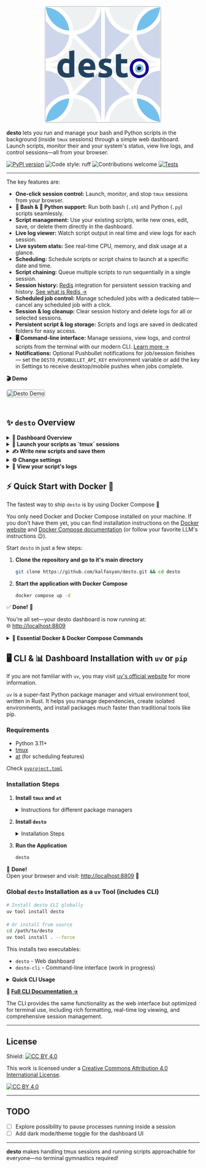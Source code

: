 <p align="center">
  <img src="images/logo.png" alt="desto Logo" title="desto Logo" width="300" style="border:2px solid #ccc; border-radius:6px;"/>  
</p>  


**desto** lets you run and manage your bash and Python scripts in the background (inside `tmux` sessions) through a simple web dashboard. Launch scripts, monitor their and your system's status, view live logs, and control sessions—all from your browser.  

[![PyPI version](https://badge.fury.io/py/desto.svg)](https://badge.fury.io/py/desto) ![Code style: ruff](https://img.shields.io/badge/code%20style-ruff-blueviolet) ![Contributions welcome](https://img.shields.io/badge/contributions-welcome-brightgreen.svg?style=flat) [![Tests](https://github.com/kalfasyan/desto/actions/workflows/ci.yml/badge.svg)](https://github.com/kalfasyan/desto/actions/workflows/ci.yml)

---

The key features are:  

- **One-click session control:** Launch, monitor, and stop `tmux` sessions from your browser.
- **🐚 Bash & 🐍 Python support:** Run both bash (`.sh`) and Python (`.py`) scripts seamlessly.
- **Script management:** Use your existing scripts, write new ones, edit, save, or delete them directly in the dashboard.
- **Live log viewer:** Watch script output in real time and view logs for each session.
- **Live system stats:** See real-time CPU, memory, and disk usage at a glance.
- **Scheduling:** Schedule scripts or script chains to launch at a specific date and time.
- **Script chaining:** Queue multiple scripts to run sequentially in a single session.
- **Session history:** [Redis](https://github.com/redis/redis-py) integration for persistent session tracking and history. [See what is Redis →](https://redis.io/about/)
- **Scheduled job control:** Manage scheduled jobs with a dedicated table—cancel any scheduled job with a click.
- **Session & log cleanup:** Clear session history and delete logs for all or selected sessions.
- **Persistent script & log storage:** Scripts and logs are saved in dedicated folders for easy access.
- **🖥️ Command-line interface:** Manage sessions, view logs, and control scripts from the terminal with our modern CLI. [Learn more →](src/desto/cli/README.md)
- **Notifications:** Optional Pushbullet notifications for job/session finishes — set the `DESTO_PUSHBULLET_API_KEY` environment variable or add the key in Settings to receive desktop/mobile pushes when jobs complete.
  
  
  
<strong>🎬 Demo</strong>

<img src="images/desto_demo.gif" alt="Desto Demo" title="Desto in Action" width="700" style="border:2px solid #ccc; border-radius:6px; margin-bottom:24px;"/>

## ✨ `desto` Overview

<div align="left">

<details>
<summary><strong>👀 Dashboard Overview</strong></summary>

<img src="images/dashboard.png" alt="Dashboard Screenshot" title="Desto Dashboard" width="700" style="border:2px solid #ccc; border-radius:6px; margin-bottom:24px;"/>

</details>  
      
<details>
<summary><strong>🚀 Launch your scripts as `tmux` sessions</strong></summary>

When you start `desto`, it creates `desto_scripts/` and `desto_logs/` folders in your current directory. Want to use your own locations? Just change these in the settings, or set the `DESTO_SCRIPTS_DIR` and `DESTO_LOGS_DIR` environment variables.

Your scripts show up automatically—no setup needed. Both `.sh` (bash) and `.py` (Python) scripts are supported with automatic detection and appropriate execution. Ready to launch? Just:

1. Name your `tmux` session
2. Select one of your scripts
3. (OPTIONAL) edit and save your changes
4. Click "Launch"! 🎬

<img src="images/launch_script.png" alt="Custom Template" title="Launch Script" width="300" style="border:2px solid #ccc; border-radius:6px;"/>
</details>

<details>
<summary><strong>✍️ Write new scripts and save them</strong></summary>

If you want to compose a new script, you can do it right here, or simply just paste the output of your favorite LLM :) Choose between bash and Python templates with syntax highlighting and smart defaults.

<img src="images/write_new_script.png" alt="Custom Template" title="Write New" width="300" style="border:2px solid #ccc; border-radius:6px;"/>

</details>
  
<details>
<summary><strong>⚙️ Change settings</strong></summary>

More settings to be added! 

<img src="images/settings.png" alt="Custom Template" title="Change Settings" width="300" style="border:2px solid #ccc; border-radius:6px;"/>
</details>
  
<details>
<summary><strong>📜 View your script's logs</strong></summary>

<img src="images/view_logs.png" alt="Custom Template" title="View Logs" width="300" style="border:2px solid #ccc; border-radius:6px;"/>

</details>

</div>  

## ⚡ Quick Start with Docker 🐳  

The fastest way to ship `desto` is by using Docker Compose 🚢  

You only need Docker and Docker Compose installed on your machine. If you don't have them yet, you can find installation instructions on the [Docker website](https://docs.docker.com/get-docker/) and [Docker Compose documentation](https://docs.docker.com/compose/install/) (or follow your favorite LLM's instructions 😉).  

Start `desto` in just a few steps: 

1. **Clone the repository and go to it's main directory**
    ```bash
    git clone https://github.com/kalfasyan/desto.git && cd desto
    ```

2. **Start the application with Docker Compose**
    ```bash
    docker compose up -d
    ```

✅ **Done!** 🎉  

You’re all set—your desto dashboard is now running at:  
🌐 [http://localhost:8809](http://localhost:8809)


<details>
<summary><strong>🚀 Essential Docker & Docker Compose Commands</strong></summary>

```bash
# Start the app in background (Docker Compose)
docker compose up -d
```

```bash
# View logs (Docker Compose)
docker compose logs -f
```

```bash
# Stop and remove services (Docker Compose)
docker compose down
```

```bash
# Rebuild and start (Docker Compose)
docker compose up -d --build
```

```bash
# Run the container directly (plain Docker)
docker run -d -p 8809:8809 \
  -v $PWD/desto_scripts:/app/desto_scripts \
  -v $PWD/desto_logs:/app/desto_logs \
  --name desto-dashboard \
  desto:latest
```

```bash
# View logs (plain Docker)
docker logs -f desto-dashboard
```

```bash
# Stop and remove the container (plain Docker)
docker stop desto-dashboard && docker rm desto-dashboard
```
</details>

## 🖥️ CLI & 📊 Dashboard Installation with `uv` or `pip`  

If you are not familiar with `uv`, you may visit [uv's official website](https://docs.astral.sh/uv/getting-started/installation/) for more information.

`uv` is a super-fast Python package manager and virtual environment tool, written in Rust. It helps you manage dependencies, create isolated environments, and install packages much faster than traditional tools like pip.  

### Requirements

- Python 3.11+
- [tmux](https://github.com/tmux/tmux)
- [at](https://en.wikipedia.org/wiki/At_(command)) (for scheduling features)
  
Check [`pyproject.toml`](pyproject.md)

### Installation Steps

1. **Install `tmux` and `at`**  
   <details>
   <summary>Instructions for different package managers</summary>

   - **Debian/Ubuntu**  
     ```bash
     sudo apt install tmux at
     ```
   - **Almalinux/Fedora**  
     ```bash
     sudo dnf install tmux at
     ```
   - **Arch Linux**  
     ```bash
     sudo pacman -S tmux at
     ```
   
   **Note:** The `at` package is required for scheduling features. If you don't plan to use script scheduling, you can skip installing `at`.
   </details>

2. **Install `desto`**  
   <details>
   <summary>Installation Steps</summary>

    - (Recommended) With [uv](https://github.com/astral-sh/uv), simply run:
      ```bash
      uv add desto
      ```
      This will install desto in your project ✅  
      Or if you don't have a project yet, you can set up everything with [`uv`](https://docs.astral.sh/uv/getting-started/installation/):

      1. [Install `uv`](https://docs.astral.sh/uv/getting-started/installation/) by following the instructions on the official site.
      2. Create and set up your project:

          ```bash
          mkdir myproject && cd myproject
          uv init
          uv venv
          source .venv/bin/activate
          uv add desto
          ```
          Done!
    - With pip:
      ```bash
      pip install desto
      ```
    </details>

3. **Run the Application**  
   ```bash
   desto
   ```

🎉 **Done!**  
Open your browser and visit: [http://localhost:8809](http://localhost:8809) 🚀

### Global `desto` Installation as a `uv` Tool (includes CLI)

```bash
# Install desto CLI globally
uv tool install desto

# Or install from source
cd /path/to/desto
uv tool install . --force
```

This installs two executables:
- `desto` - Web dashboard  
- `desto-cli` - Command-line interface (work in progress)

<details>
<summary><strong>Quick CLI Usage</strong></summary>


```bash
# Check system status
desto-cli doctor
```

```bash
# List all sessions
desto-cli sessions list
```

```bash
# Start a new session
desto-cli sessions start "my-task" "python my_script.py"
```

```bash
# View session logs
desto-cli sessions logs "my-task"
```

```bash
# Kill a session
desto-cli sessions kill "my-task"
```

```bash
# List all scripts
desto-cli scripts list
```

```bash
# Create new script
desto-cli scripts create "my_script" --type python
```

```bash
# Edit script in $EDITOR
desto-cli scripts edit "my_script"
```

```bash
# Run script in tmux session
desto-cli scripts run "my_script"
```

```bash
# Run script directly
desto-cli scripts run "my_script" --direct
```

</details>

**📖 [Full CLI Documentation →](src/desto/cli/README.md)**

The CLI provides the same functionality as the web interface but optimized for terminal use, including rich formatting, real-time log viewing, and comprehensive session management.


---

## License

Shield: [![CC BY 4.0][cc-by-shield]][cc-by]

This work is licensed under a
[Creative Commons Attribution 4.0 International License][cc-by].

[![CC BY 4.0][cc-by-image]][cc-by]

[cc-by]: http://creativecommons.org/licenses/by/4.0/
[cc-by-image]: https://i.creativecommons.org/l/by/4.0/88x31.png
[cc-by-shield]: https://img.shields.io/badge/License-CC%20BY%204.0-lightgrey.svg

---

## TODO

- [ ] Explore possibility to pause processes running inside a session
- [ ] Add dark mode/theme toggle for the dashboard UI

---

**desto** makes handling tmux sessions and running scripts approachable for everyone—no terminal gymnastics required!
